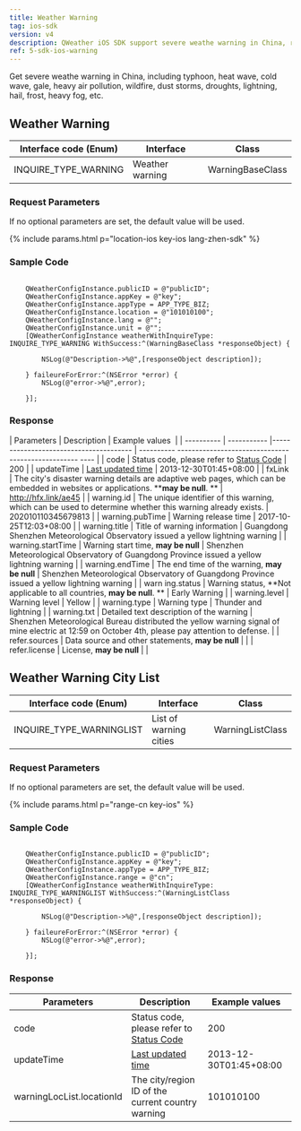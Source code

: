 ```yaml
---
title: Weather Warning
tag: ios-sdk
version: v4
description: QWeather iOS SDK support severe weathe warning in China, real-time access to typhoon, heat wave, cold wave, gale, heavy air pollution, wildfire, dust storms, droughts, lightning, hail, frost, heavy fog, etc.
ref: 5-sdk-ios-warning
---
```


Get severe weathe warning in China, including typhoon, heat wave, cold wave, gale, heavy air pollution, wildfire, dust storms, droughts, lightning, hail, frost, heavy fog, etc.

## Weather Warning

| Interface code (Enum) | Interface       | Class            |
| --------------------- | --------------- | ---------------- |
| INQUIRE_TYPE_WARNING  | Weather warning | WarningBaseClass |

### Request Parameters

If no optional parameters are set, the default value will be used.

{% include params.html p="location-ios key-ios lang-zhen-sdk" %}

### Sample Code

```objc
 
    QWeatherConfigInstance.publicID = @"publicID";
    QWeatherConfigInstance.appKey = @"key";
    QWeatherConfigInstance.appType = APP_TYPE_BIZ;
    QWeatherConfigInstance.location = @"101010100";
    QWeatherConfigInstance.lang = @"";
    QWeatherConfigInstance.unit = @"";
    [QWeatherConfigInstance weatherWithInquireType: INQUIRE_TYPE_WARNING WithSuccess:^(WarningBaseClass *responseObject) {
        
        NSLog(@"Description->%@",[responseObject description]);
        
    } faileureForError:^(NSError *error) {
        NSLog(@"error->%@",error);
        
    }];
```

### Response

| Parameters | Description | Example values ​​ |
| ---------- | ----------- |--------------------------------------- | ---------- -------------------------------------------------- ---- |
| code | Status code, please refer to [Status Code](/en/docs/start/status-code/) | 200 |
| updateTime | [Last updated time](/en/docs/start/glossary#update-time) | 2013-12-30T01:45+08:00 |
| fxLink | The city's disaster warning details are adaptive web pages, which can be embedded in websites or applications. ****may be null**. ** | http://hfx.link/ae45 |
| warning.id | The unique identifier of this warning, which can be used to determine whether this warning already exists. | 202010110345679813 |
| warning.pubTime | Warning release time | 2017-10-25T12:03+08:00 |
| warning.title | Title of warning information | Guangdong Shenzhen Meteorological Observatory issued a yellow lightning warning |
| warning.startTime | Warning start time, **may be null** | Shenzhen Meteorological Observatory of Guangdong Province issued a yellow lightning warning |
| warning.endTime | The end time of the warning, **may be null** | Shenzhen Meteorological Observatory of Guangdong Province issued a yellow lightning warning |
| warn
ing.status | Warning status, **Not applicable to all countries, **may be null**. ** | Early Warning |
| warning.level | Warning level | Yellow |
| warning.type | Warning type | Thunder and lightning |
| warning.txt | Detailed text description of the warning | Shenzhen Meteorological Bureau distributed the yellow warning signal of mine electric at 12:59 on October 4th, please pay attention to defense. |
| refer.sources | Data source and other statements, **may be null** | |
| refer.license | License, **may be null** | |

## Weather Warning City List

| Interface code (Enum)    | Interface              | Class            |
| ------------------------ | ---------------------- | ---------------- |
| INQUIRE_TYPE_WARNINGLIST | List of warning cities | WarningListClass |

### Request Parameters

If no optional parameters are set, the default value will be used.

{% include params.html p="range-cn key-ios" %}

### Sample Code

```objc
 
    QWeatherConfigInstance.publicID = @"publicID";
    QWeatherConfigInstance.appKey = @"key";
    QWeatherConfigInstance.appType = APP_TYPE_BIZ;
    QWeatherConfigInstance.range = @"cn";
    [QWeatherConfigInstance weatherWithInquireType: INQUIRE_TYPE_WARNINGLIST WithSuccess:^(WarningListClass *responseObject) {
        
        NSLog(@"Description->%@",[responseObject description]);
        
    } faileureForError:^(NSError *error) {
        NSLog(@"error->%@",error);
        
    }];
```

### Response

| Parameters                | Description                                                            | Example values ​​      |
| ------------------------- | ---------------------------------------------------------------------- | ---------------------- |
| code                      | Status code, please refer to [Status Code](/en/docs/start/status-code/) | 200                    |
| updateTime                | [Last updated time](/en/docs/start/glossary#update-time)     | 2013-12-30T01:45+08:00 |
| warningLocList.locationId | The city/region ID of the current country warning                      | 101010100              |